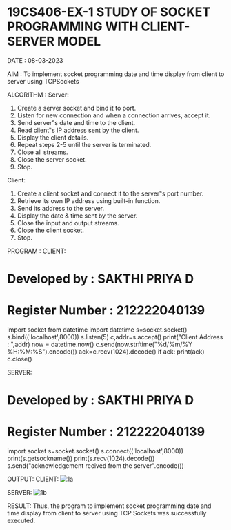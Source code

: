 # 19CS406-EX-1 STUDY OF SOCKET PROGRAMMING WITH CLIENT-SERVER MODEL

DATE : 08-03-2023

AIM :
To implement socket programming date and time display from client to
server using TCPSockets


ALGORITHM :
Server:
1. Create a server socket and bind it to port.
2. Listen for new connection and when a connection arrives, accept it.
3. Send server‟s date and time to the client.
4. Read client‟s IP address sent by the client.
5. Display the client details.
6. Repeat steps 2-5 until the server is terminated.
7. Close all streams.
8. Close the server socket.
9. Stop.

Client:
1. Create a client socket and connect it to the server‟s port number.
2. Retrieve its own IP address using built-in function.
3. Send its address to the server.
4. Display the date & time sent by the server.
5. Close the input and output streams.
6. Close the client socket.
7. Stop.

PROGRAM :
CLIENT:
# Developed by : SAKTHI PRIYA D
# Register Number : 212222040139
import socket
from datetime import datetime
s=socket.socket()
s.bind(('localhost',8000))
s.listen(5)
c,addr=s.accept()
print("Client Address : ",addr)
now = datetime.now()
c.send(now.strftime("%d/%m/%Y %H:%M:%S").encode())
ack=c.recv(1024).decode()
if ack:
    print(ack)
    c.close()

SERVER:
# Developed by : SAKTHI PRIYA D
# Register Number : 212222040139
import socket
s=socket.socket()
s.connect(('localhost',8000))
print(s.getsockname())
print(s.recv(1024).decode())
s.send("acknowledgement recived from the server".encode())

OUTPUT:
CLIENT:
![1a](https://github.com/sakthipriyadhanusu/19CS406-EX-1/assets/119393194/28af897b-055b-46ab-bf05-b7dcd5b8d5aa)

SERVER:
![1b](https://github.com/sakthipriyadhanusu/19CS406-EX-1/assets/119393194/40fb2b64-ad30-4078-a3d9-8faa93f7d6b5)


RESULT:
Thus, the program to implement socket programming date and time display from client to
server using TCP Sockets was successfully executed.

